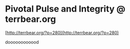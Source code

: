 <!--
id: 488527866
link: http://tumblr.atmos.org/post/488527866/pivotal-pulse-and-integrity-terrbear-org
slug: pivotal-pulse-and-integrity-terrbear-org
date: Wed Mar 31 2010 23:49:58 GMT-0700 (PDT)
publish: 2010-03-031
tags: 
title: Pivotal Pulse and Integrity @ terrbear.org
-->


Pivotal Pulse and Integrity @ terrbear.org
==========================================

[http://terrbear.org/?p=280](http://terrbear.org/?p=280)

doooooooooood

